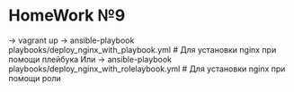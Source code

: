 # HomeWork №9
-> vagrant up
-> ansible-playbook playbooks/deploy_nginx_with_playbook.yml  # Для установки nginx при помощи плейбука
Или
-> ansible-playbook playbooks/deploy_nginx_with_rolelaybook.yml # Для установки nginx при помощи роли

